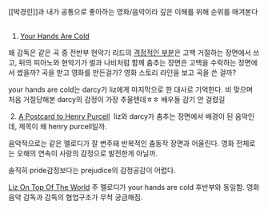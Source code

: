 [[박경린]]과 내가 공통으로 좋아하는 영화/음악이라 깊은 이해를 위해 순위를 매겨본다
 
1. [Your Hands Are Cold](https://www.youtube.com/watch?v=X6bB0IjFSqM&list=OLAK5uy_m73JmqkHKmPlWoH45I1t0RHiVbjf7HN1c&index=15&ab_channel=Jean-YvesThibaudet-Topic)

왜 감독은 같은 곡 중 전반부 현악기 리드의 [격정적인 부분](https://youtu.be/X6bB0IjFSqM?si=PMwrknYibDXEZ0Nb&t=41)은 고백 거절하는 장면에서 쓰고, 뒤의 피아노와 현악기가 벌과 나비처럼 함께 춤추는 장면은 고백을 수락하는 장면에서 썼을까? 곡을 받고 영화를 만든걸가? 영화 스토리 라인을 보고 곡을 쓴 걸까? 

your hands are cold는 darcy가 liz에게 마지막으로 한 대사로 기억한다. 비 맞으며 처음 거절당해본 darcy의 감정이 가장 추울텐데ㅎㅎ 배우들 감기 안 걸렸길

 2. [A Postcard to Henry Purcell](https://www.youtube.com/watch?v=gYuk_Moy_4A&list=OLAK5uy_m73JmqkHKmPlWoH45I1t0RHiVbjf7HN1c&index=8&ab_channel=Jean-YvesThibaudet-Topic)
 liz와 darcy가 춤추는 장면에서 배경이 된 음악인데, 제목이 왜 henry purcell일까.

음악적으로는 같은 멜로디가 잘 변주돼 반복적인 춤동작 장면과 어울린다. 영화 전체로는 오해의 연속이 사랑의 감정으로 발전한게 아닐까.

솔직히 pride감정보다는 prejudice의 감정공감이 어렵다.

[Liz On Top Of The World](https://www.youtube.com/watch?v=SjLiiEC7ozg&list=OLAK5uy_m73JmqkHKmPlWoH45I1t0RHiVbjf7HN1c&index=9&ab_channel=Jean-YvesThibaudet-Topic)
주 멜로디가 your hands are cold 후반부와 동일함. 영화 음악 감독과 감독의 협업구조가 무척 궁금해짐.